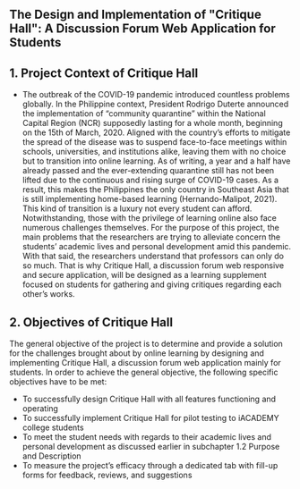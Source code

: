 ## The Design and Implementation of "Critique Hall": A Discussion Forum Web Application for Students

## 1. Project Context of Critique Hall

- The outbreak of the COVID-19 pandemic introduced countless problems globally.
In the Philippine context, President Rodrigo Duterte announced the implementation of
“community quarantine” within the National Capital Region (NCR) supposedly lasting
for a whole month, beginning on the 15th of March, 2020. Aligned with the country’s
efforts to mitigate the spread of the disease was to suspend face-to-face meetings within
schools, universities, and institutions alike, leaving them with no choice but to transition
into online learning. As of writing, a year and a half have already passed and the
ever-extending quarantine still has not been lifted due to the continuous and rising surge
of COVID-19 cases. As a result, this makes the Philippines the only country in Southeast
Asia that is still implementing home-based learning (Hernando-Malipot, 2021). This kind
of transition is a luxury not every student can afford.
Notwithstanding, those with the privilege of learning online also face numerous
challenges themselves. For the purpose of this project, the main problems that the
researchers are trying to alleviate concern the students’ academic lives and personal
development amid this pandemic. With that said, the researchers understand that
professors can only do so much. That is why Critique Hall, a discussion forum web
responsive and secure application, will be designed as a learning supplement focused on
students for gathering and giving critiques regarding each other’s works.

## 2. Objectives of Critique Hall

The general objective of the project is to determine and provide a solution for the
challenges brought about by online learning by designing and implementing Critique
Hall, a discussion forum web application mainly for students.
In order to achieve the general objective, the following specific objectives have to
be met:
- To successfully design Critique Hall with all features functioning and operating
- To successfully implement Critique Hall for pilot testing to iACADEMY college
students
- To meet the student needs with regards to their academic lives and personal
development as discussed earlier in subchapter 1.2 Purpose and Description
- To measure the project’s efficacy through a dedicated tab with fill-up forms for
feedback, reviews, and suggestions

